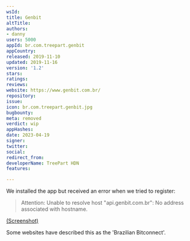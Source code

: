 ```yaml
---
wsId: 
title: Genbit
altTitle: 
authors:
- danny
users: 5000
appId: br.com.treepart.genbit
appCountry: 
released: 2019-11-10
updated: 2019-11-16
version: '1.2'
stars: 
ratings: 
reviews: 
website: https://www.genbit.com.br/
repository: 
issue: 
icon: br.com.treepart.genbit.jpg
bugbounty: 
meta: removed
verdict: wip
appHashes: 
date: 2023-04-19
signer: 
twitter: 
social: 
redirect_from: 
developerName: TreePart HDN
features: 

---
```


We installed the app but received an error when we tried to register: 

> Attention: Unable to resolve host "api.genbit.com.br": No address associated with hostname.

[(Screenshot)](https://twitter.com/BitcoinWalletz/status/1648625771022532608)

Some websites have described this as the 'Brazilian Bitconnect'. 
